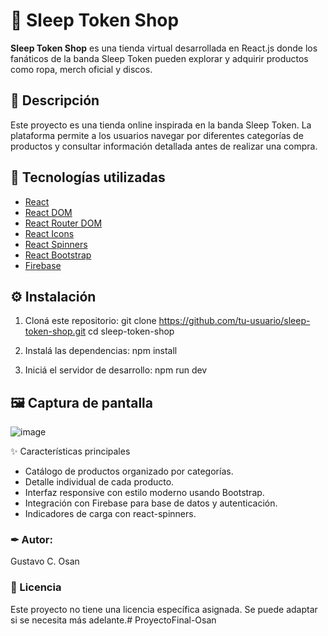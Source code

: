 # 🛒 Sleep Token Shop

**Sleep Token Shop** es una tienda virtual desarrollada en React.js donde los fanáticos de la banda Sleep Token pueden explorar y adquirir productos como ropa, merch oficial y discos.

## 🧾 Descripción

Este proyecto es una tienda online inspirada en la banda Sleep Token. La plataforma permite a los usuarios navegar por diferentes categorías de productos y consultar información detallada antes de realizar una compra.

## 🚀 Tecnologías utilizadas

- [React](https://reactjs.org/) 
- [React DOM](https://reactjs.org/docs/react-dom.html)
- [React Router DOM](https://reactrouter.com/) 
- [React Icons](https://react-icons.github.io/react-icons/)
- [React Spinners](https://www.davidhu.io/react-spinners/)
- [React Bootstrap](https://react-bootstrap.github.io/)
- [Firebase](https://firebase.google.com/)

## ⚙️ Instalación

1. Cloná este repositorio:
   git clone https://github.com/tu-usuario/sleep-token-shop.git
   cd sleep-token-shop

2. Instalá las dependencias:
npm install

3. Iniciá el servidor de desarrollo:
npm run dev


## 🖼️ Captura de pantalla
![image]()


✨ Características principales
- Catálogo de productos organizado por categorías.
- Detalle individual de cada producto.
- Interfaz responsive con estilo moderno usando Bootstrap.
- Integración con Firebase para base de datos y autenticación.
- Indicadores de carga con react-spinners.

### ✒ Autor:
Gustavo C. Osan


### 📖 Licencia
Este proyecto no tiene una licencia específica asignada. Se puede adaptar si se necesita más adelante.# ProyectoFinal-Osan
